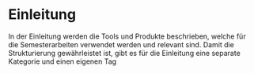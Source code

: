# Einleitung

In der Einleitung werden die Tools und Produkte beschrieben, welche für die Semesterarbeiten verwendet werden und relevant sind. Damit die Strukturierung gewährleistet ist, gibt es für die Einleitung eine separate Kategorie und einen eigenen Tag